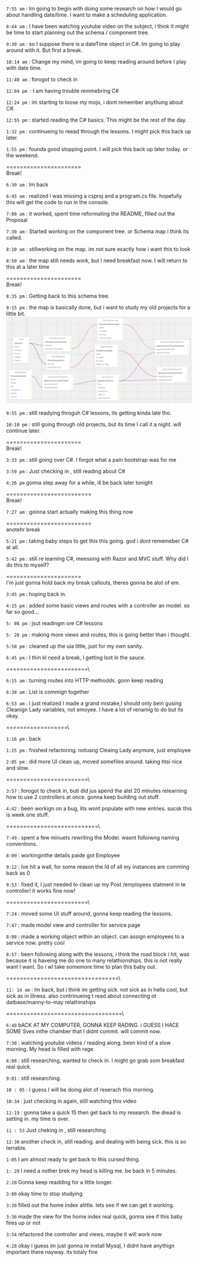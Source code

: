 `7:55 am` : Im going to begin with doing some research on how I would go about handling date/time. I want to make a scheduling application.

`8:44 am` : I have been watchng youtube video on the subject, i think it might be time to start planning out the schema / component tree.

`9:30 am` : so I suppose there is a dateTime object in C#. Im going to play around with it. But first a break.

`10:14 am` : Change my mind, im going to keep reading around before I play with date time.

`11:40 am` : forogot to check in

`12:04 pm `: I am having trouble remmebring C#

`12:24 pm` : im starting to loose my mojo, i dont remember anythung about C#. 

`12:55 pm` : started reading the C# basics. This might be the rest of the day.

`1:32 pm` : continueing to reead through the lessons. I might pick this back up later.

`1:55 pm` : founda  good stopping point. I will pick this back up later today. or the weekend.

======================\
Break!

`6:30 am` : Im back

`6:45 am` : realized i was missing a csproj and a program.cs file. hopefully this will get the code to run in the console.

`7:00 am` : it worked, spent time reformating the README, filled out the Proposal

`7:30 am` : Started working on the component tree. or Schema map i think its called.

`8:10 am` : stillworking on the map. im not sure exactly how i want this to look

`8:50 am` : the map still needs work, but I need breakfast now. I will return to this at a later time

======================\
Break!

`8:35 pm` : Getting back to this schema tree. 


`9:15 pm` : the map is basically done, but i want to study my old projects for a little bit. 
![Alt text](<./img/Screenshot 2.png>)

`9:55 pm` : still readying throguh C# lessons, its getting kinda late tho.

`10:10 pm` : still going through old projects, but its time I call it a night. will continue later.

======================\
Break!

`3:33 pm` : still going over C#. I forgot what a pain bootstrap was for me

`3:59 pm` : Just checking in , still reading about C#

`4:26 pm` gonna step away for a while, ill be back later tonight

=========================\
Break!

`7:27 am` : goinna start actually making this thing now

=========================\
anotehr break

`5:21 pm` : taking baby steps to get this this going. god i dont rememeber C# at all. 

`5:42 pm` : still re learning C#, meessing with Razor and MVC stuff. Why did I do this to myself?

======================\
I'm just gonna hold back my break callouts, theres gonna be alot of em.

`3:45 pm` :  hoping back in.


`4:15 pm` : added some basic views and routes with a controller an model. so far so good... 

`5: 08 pm` : jsut readingm ore C# lessons

`5: 28 pm` : making more views and routes, this is going better than i thought. 

`5:58 pm` : cleaned up the uia little, just for my own sanity.

`6:45 pm` : I thin kI need a break, I getting lsot in the sauce. 


========================\


`6:15 am` : turning routes into HTTP methodds. gonn keep reading

`6:38 am` : List is commign together

`6:53 am` : I just realized I made a grand mistake,I should only bein gusing Cleanign Lady variables, not emoyee. I have a lot of renamig to do but its okay.


==================\


`1:16 pm` : back

`1:25 pm` : fnished refactoring. notusng Cleaing Lady anymore, just employee

`2:05 pm` : did more UI clean up, moved somefiles around. taking htsi nice and slow.

========================\

`3:57` : forogot to check in, buti did jus spend the alst 20 minutes relearning how to use 2 controllers at once. gonna keep building out stuff.

`4:42` : been workign on a bug, lits wont populate with new entries. sucsk this is week one stuff.

===========================\

`7:49` : spent a few minuets rewriting the Model. wasnt folloiwng naming conventions.

`8:09` : workinginthe details paide got Employee

`9:12` : Ive hit a wall, for some reason the Id of all my instances are comming back as 0

`9:53` : fixed it, I just needed to clean up my Post /employees statment in te controller! it works fine now!

========================\

`7:24` : moved some UI stuff around, gonna keep reading the lessons.

`7:47` : made model view and controller for service page

`8:08` : made a working object within an object. can assign employees to a service now. pretty cool

`8:57` : been following along with the lessons, i think the road block i hit, was because it is haveing me do one to many relathionships. this is not really want I want. So i wl take somemore time to plan this baby out.

=================================\

`11: 14 am` : Im  back, but i think im getting sick. not sick as in hella cool, but sick as in illness. also contrinueing t read about connecting ot datbase/manny-to-may relathinships

==================================\

`6:40` bACK AT MY COMPUTER, GONNA KEEP RADING. i GUESS I HACE SOME Sves inthe chamber that I didnt commit. will commit now.

`7:30` : watching youtube videos / reading along. been kind of a slow morning. My head is filled with rage.

`8:08` : still researching, wanted to check in. I might go grab som breakfast real quick.

`9:01` : still researching.

`10 : 05` : I guess I will be doing alot of reserach this morning.

`10:34` : just checking in again, still watching this video 

`11:19` : gonna take a quick 15 then get back to my research. the dread is setting in. my time is over.

`11 : 53` Just cheking in , still researching

`12:30` another check in, still reading. and dealing with being sick. this is so terrable. 

`1:05`  I am almost ready to get back to this cursed thing.

`1: 29` I need a nother brek my head is killing me. be back in 5 minutes.

`2:20` Gonna keep readding for a little longer.

`3:00` okay time to stop studying

`3:30` filled out the home index alittle. lets see if we can get it working.

`3:36` made the view for the home index real quick, gonna see if this baby fires up or not

`3:54` refactored the controller and views, maybe it will work now

`4:28` okay i guess im just gonna re install Mysql, I didnt have anythign important there nayway. its totaly fine